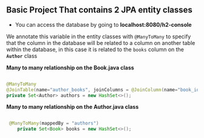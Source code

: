 ## Basic Project That contains 2 JPA entity classes

- You can access the database by going to __localhost:8080/h2-console__

We annotate this variable in the entity classes with `@ManyToMany` to specify that the column in the database will be related to
a column on another table within the database, in this case it is related to the `books` column on the __`Author`__ class

__Many to many relationship on the Book.java class__
```Java

@ManyToMany
@JoinTable(name="author_books", joinColumns = @JoinColumn(name="book_id"), inverseJoinColumns= @JoinColumn(name="author_id"))
private Set<Author> authors = new HashSet<>();

```
__Many to many relationship on the Author.java class__

```Java

 @ManyToMany(mappedBy = "authors")
    private Set<Book> books = new HashSet<>();
    
```
